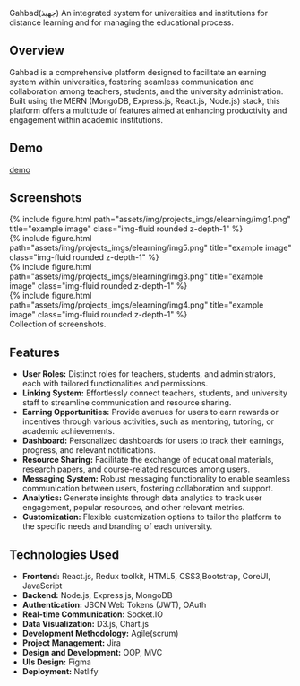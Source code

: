 
Gahbad(جهبذ)
An integrated system for universities and institutions for distance learning and for managing the educational process.


## Overview

Gahbad is a comprehensive platform designed to facilitate an earning system within universities, fostering seamless communication and collaboration among teachers, students, and the university administration. Built using the MERN (MongoDB, Express.js, React.js, Node.js) stack, this platform offers a multitude of features aimed at enhancing productivity and engagement within academic institutions.

## Demo 
[demo](https://elearningsystem.onrender.com)
## Screenshots

<div class="row">
    <div class="col-sm mt-3 mt-md-0">
        {% include figure.html path="assets/img/projects_imgs/elearning/img1.png" title="example image" class="img-fluid rounded z-depth-1" %}
    </div>
</div>

<div class="row">
    <div class="col-sm mt-3 mt-md-0">
        {% include figure.html path="assets/img/projects_imgs/elearning/img5.png" title="example image" class="img-fluid rounded z-depth-1" %}
    </div>
    <div class="col-sm mt-3 mt-md-0">
        {% include figure.html path="assets/img/projects_imgs/elearning/img3.png" title="example image" class="img-fluid rounded z-depth-1" %}
    </div>
    <div class="col-sm mt-3 mt-md-0">
        {% include figure.html path="assets/img/projects_imgs/elearning/img4.png" title="example image" class="img-fluid rounded z-depth-1" %}
    </div>
</div>
<div class="caption">
   Collection of screenshots.
</div>

## Features

- **User Roles:** Distinct roles for teachers, students, and administrators, each with tailored functionalities and permissions.
- **Linking System:** Effortlessly connect teachers, students, and university staff to streamline communication and resource sharing.
- **Earning Opportunities:** Provide avenues for users to earn rewards or incentives through various activities, such as mentoring, tutoring, or academic achievements.
- **Dashboard:** Personalized dashboards for users to track their earnings, progress, and relevant notifications.
- **Resource Sharing:** Facilitate the exchange of educational materials, research papers, and course-related resources among users.
- **Messaging System:** Robust messaging functionality to enable seamless communication between users, fostering collaboration and support.
- **Analytics:** Generate insights through data analytics to track user engagement, popular resources, and other relevant metrics.
- **Customization:** Flexible customization options to tailor the platform to the specific needs and branding of each university.

## Technologies Used

- **Frontend:**  React.js, Redux toolkit, HTML5, CSS3,Bootstrap, CoreUI, JavaScript
- **Backend:** Node.js, Express.js, MongoDB
- **Authentication:** JSON Web Tokens (JWT), OAuth
- **Real-time Communication:** Socket.IO
- **Data Visualization:** D3.js, Chart.js
- **Development Methodology:** Agile(scrum)
- **Project Management:** Jira
- **Design and Development:** OOP, MVC
- **UIs Design:** Figma
- **Deployment:** Netlify

